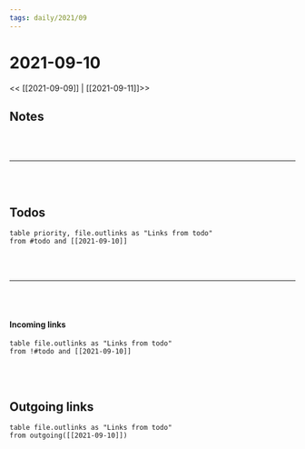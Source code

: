 ```yaml
---
tags: daily/2021/09
---
```

# 2021-09-10

<< [[2021-09-09]] | [[2021-09-11]]>>

## Notes


<br></br>

---

<br></br>

## Todos
```dataview
table priority, file.outlinks as "Links from todo"
from #todo and [[2021-09-10]]

```

<br></br>

---

<br></br>

#### Incoming links
```dataview
table file.outlinks as "Links from todo"
from !#todo and [[2021-09-10]]

```
<br></br>
## Outgoing links
```dataview
table file.outlinks as "Links from todo"
from outgoing([[2021-09-10]])

```